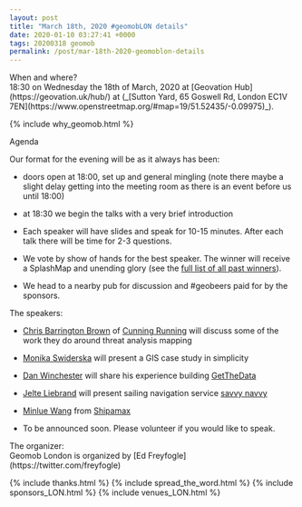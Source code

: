```yaml
--- 
layout: post
title: "March 18th, 2020 #geomobLON details"
date: 2020-01-10 03:27:41 +0000
tags: 20200318 geomob
permalink: /post/mar-18th-2020-geomoblon-details
---
```


<div class="heading">When and where?</div>
<span class="b">18:30 on Wednesday the 18th of March, 2020 </span>
at [Geovation Hub](https://geovation.uk/hub/) at (_[Sutton Yard, 65 Goswell Rd, London EC1V 7EN](https://www.openstreetmap.org/#map=19/51.52435/-0.09975)_).

{% include why_geomob.html %}

<div class="heading">Agenda</div>

Our format for the evening will be as it always has been:

* doors open at 18:00, set up and general mingling (note there maybe a slight
delay getting into the meeting room as there is an event before us until 18:00)

* at 18:30 we begin the talks with a very brief introduction

* Each speaker will have slides and speak for 10-15 minutes.
After each talk there will be time for 2-3 questions.

* We vote by show of hands for the best speaker. The winner will receive a SplashMap and unending glory (see the [full list of all past winners](http://geomobldn.org/past-speakers)). 

* We head to a nearby pub for discussion and #geobeers paid for by the
sponsors. 

<div class="heading">The speakers:</div>

* [Chris Barrington Brown](https://www.linkedin.com/in/chris-barrington-brown-410a9355/) of [Cunning Running](http://www.cunningrunning.co.uk)
will discuss some of the work they do around threat analysis mapping 

* [Monika Swiderska](https://www.linkedin.com/in/monika-swiderska-aa370782/)
will present a GIS case study in simplicity

* [Dan Winchester](https://www.dan.co.uk/) will share his experience building
[GetTheData](https://www.getthedata.com/)

* [Jelte Liebrand](https://www.linkedin.com/in/jelte-liebrand/) will present
sailing navigation service [savvy navvy](https://www.savvy-navvy.com/)

* [Minlue Wang](https://www.linkedin.com/in/minlue-wang-b572b432/) from [Shipamax](https://shipamax.com)

* To be announced soon. Please volunteer if you would like to speak.


<div class="heading">The organizer:</div>
Geomob London is organized by [Ed Freyfogle](https://twitter.com/freyfogle)

{% include thanks.html %}
{% include spread_the_word.html %}
{% include sponsors_LON.html %}
{% include venues_LON.html %}
